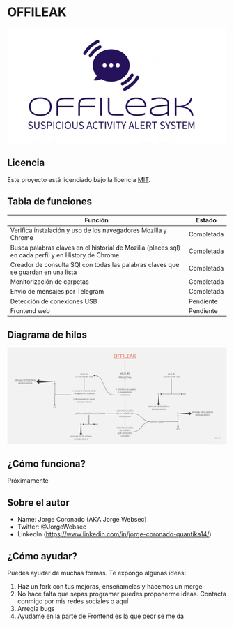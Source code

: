 # OFFILEAK
![Logotipo](imgs/logo1.png)

## Licencia
Este proyecto está licenciado bajo la licencia [MIT](LICENSE).

## Tabla de funciones
| Función                    | Estado      |
| -------------------------- | ----------- |
| Verifica instalación y uso de los navegadores Mozilla y Chrome        | Completada  |
| Busca palabras claves en el historial de Mozilla (places.sql) en cada perfil y en History de Chrome         | Completada  |
| Creador de consulta SQl con todas las palabras claves que se guardan en una lista      | Completada  |
| Monitorización de carpetas      | Completada  |
| Envio de mensajes por Telegram      | Completada  |
| Detección de conexiones USB      |  Pendiente  |
| Frontend web      | Pendiente  |

## Diagrama de hilos
![Diagrama](imgs/workflow.jpg)

## ¿Cómo funciona?
Próximamente

## Sobre el autor
- Name: Jorge Coronado (AKA Jorge Websec)
- Twitter: @JorgeWebsec
- LinkedIn (https://www.linkedin.com/in/jorge-coronado-quantika14/)

## ¿Cómo ayudar?
Puedes ayudar de muchas formas. Te expongo algunas ideas:
1. Haz un fork con tus mejoras, enseñamelas y hacemos un merge
2. No hace falta que sepas programar puedes proponerme ideas. Contacta conmigo por mis redes sociales o aquí
3. Arregla bugs
4. Ayudame en la parte de Frontend es la que peor se me da
